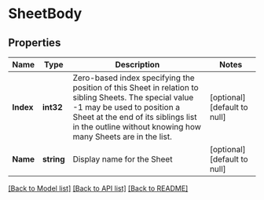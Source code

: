 # SheetBody

## Properties
Name | Type | Description | Notes
------------ | ------------- | ------------- | -------------
**Index** | **int32** | Zero-based index specifying the position of this Sheet in relation to  sibling Sheets. The special value -1 may be used to position a Sheet at  the end of its siblings list in the outline without knowing how many  Sheets are in the list.  | [optional] [default to null]
**Name** | **string** | Display name for the Sheet | [optional] [default to null]

[[Back to Model list]](../README.md#documentation-for-models) [[Back to API list]](../README.md#documentation-for-api-endpoints) [[Back to README]](../README.md)



